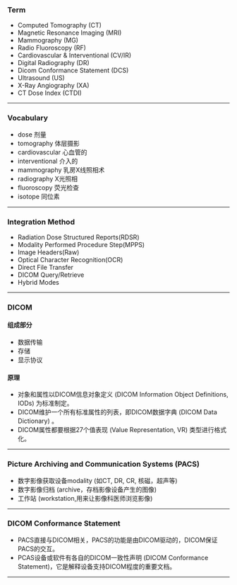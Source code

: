 
### Term
* Computed Tomography (CT)
* Magnetic Resonance Imaging (MRI)
* Mammography (MG)
* Radio Fluoroscopy (RF)
* Cardiovascular & Interventional (CV/IR)
* Digital Radiography (DR)
* Dicom Conformance Statement (DCS)
* Ultrasound (US)
* X-Ray Angiography (XA)
* CT Dose Index (CTDI)
***

### Vocabulary
* dose 剂量
* tomography 体层摄影
* cardiovascular 心血管的
* interventional 介入的
* mammography 乳房X线照相术
* radiography X光照相
* fluoroscopy 荧光检查
* isotope 同位素
***

### Integration Method
* Radiation Dose Structured Reports(RDSR)
* Modality Performed Procedure Step(MPPS)
* Image Headers(Raw)
* Optical Character Recognition(OCR)
* Direct File Transfer
* DICOM Query/Retrieve
* Hybrid Modes
***

### DICOM
#### 组成部分
* 数据传输
* 存储
* 显示协议

#### 原理
* 对象和属性以DICOM信息对象定义 (DICOM Information Object Definitions, IODs) 为标准制定。
* DICOM维护一个所有标准属性的列表，即DICOM数据字典 (DICOM Data Dictionary) 。
* DICOM属性都要根据27个值表现 (Value Representation, VR) 类型进行格式化。
***

### Picture Archiving and Communication Systems (PACS)
* 数字影像获取设备modality (如CT, DR, CR, 核磁，超声等)
* 数字影像归档 (archive，存档影像设备产生的图像)
* 工作站 (workstation,用来让影像科医师浏览影像)
***

### DICOM Conformance Statement
* PACS直接与DICOM相关，PACS的功能是由DICOM驱动的，DICOM保证PACS的交互。
* PCAS设备或软件有各自的DICOM一致性声明 (DICOM Conformance Statement)，它是解释设备支持DICOM程度的重要文档。
***
